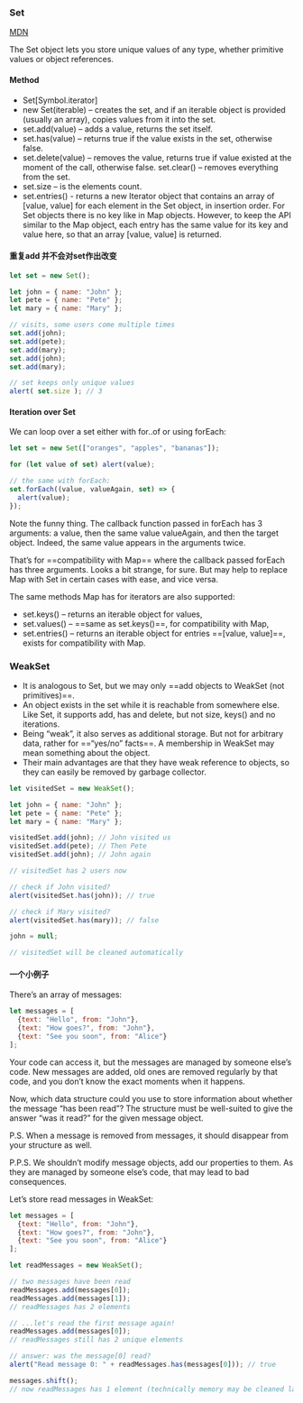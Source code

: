 ### Set

[MDN](https://developer.mozilla.org/en-US/docs/Web/JavaScript/Reference/Global_Objects/Set)

The Set object lets you store unique values of any type, whether primitive values or object references.

#### Method

- Set[Symbol.iterator]
- new Set(iterable) – creates the set, and if an iterable object is provided (usually an array), copies values from it into the set.
- set.add(value) – adds a value, returns the set itself.
- set.has(value) – returns true if the value exists in the set, otherwise false.
- set.delete(value) – removes the value, returns true if value existed at the moment of the call, otherwise false.
set.clear() – removes everything from the set.
- set.size – is the elements count.
- set.entries() - returns a new Iterator object that contains an array of [value, value] for each element in the Set object, in insertion order. For Set objects there is no key like in Map objects. However, to keep the API similar to the Map object, each entry has the same value for its key and value here, so that an array [value, value] is returned.



#### 重复add 并不会对set作出改变
```js
let set = new Set();

let john = { name: "John" };
let pete = { name: "Pete" };
let mary = { name: "Mary" };

// visits, some users come multiple times
set.add(john);
set.add(pete);
set.add(mary);
set.add(john);
set.add(mary);

// set keeps only unique values
alert( set.size ); // 3

```

#### Iteration over Set
We can loop over a set either with for..of or using forEach:
```js 
let set = new Set(["oranges", "apples", "bananas"]);

for (let value of set) alert(value);

// the same with forEach:
set.forEach((value, valueAgain, set) => {
  alert(value);
});

```
Note the funny thing. The callback function passed in forEach has 3 arguments: a value, then the same value valueAgain, and then the target object. Indeed, the same value appears in the arguments twice.

That’s for ==compatibility with Map== where the callback passed forEach has three arguments. Looks a bit strange, for sure. But may help to replace Map with Set in certain cases with ease, and vice versa.

The same methods Map has for iterators are also supported:

- set.keys() – returns an iterable object for values,
- set.values() – ==same as set.keys()==, for compatibility with Map,
- set.entries() – returns an iterable object for entries ==[value, value]==, exists for compatibility with Map.

### WeakSet

- It is analogous to Set, but we may only ==add objects to WeakSet (not primitives)==.
- An object exists in the set while it is reachable from somewhere else.
Like Set, it supports add, has and delete, but not size, keys() and no iterations.
- Being “weak”, it also serves as additional storage. But not for arbitrary data, rather for ==“yes/no” facts==. A membership in WeakSet may mean something about the object.
- Their main advantages are that they have weak reference to objects, so they can easily be removed by garbage collector.


```js
let visitedSet = new WeakSet();

let john = { name: "John" };
let pete = { name: "Pete" };
let mary = { name: "Mary" };

visitedSet.add(john); // John visited us
visitedSet.add(pete); // Then Pete
visitedSet.add(john); // John again

// visitedSet has 2 users now

// check if John visited?
alert(visitedSet.has(john)); // true

// check if Mary visited?
alert(visitedSet.has(mary)); // false

john = null;

// visitedSet will be cleaned automatically
```


#### 一个小例子
There’s an array of messages:
```js
let messages = [
  {text: "Hello", from: "John"},
  {text: "How goes?", from: "John"},
  {text: "See you soon", from: "Alice"}
];
```
Your code can access it, but the messages are managed by someone else’s code. New messages are added, old ones are removed regularly by that code, and you don’t know the exact moments when it happens.

Now, which data structure could you use to store information about whether the message “has been read”? The structure must be well-suited to give the answer “was it read?” for the given message object.

P.S. When a message is removed from messages, it should disappear from your structure as well.

P.P.S. We shouldn’t modify message objects, add our properties to them. As they are managed by someone else’s code, that may lead to bad consequences.

Let’s store read messages in WeakSet:
```js
let messages = [
  {text: "Hello", from: "John"},
  {text: "How goes?", from: "John"},
  {text: "See you soon", from: "Alice"}
];

let readMessages = new WeakSet();

// two messages have been read
readMessages.add(messages[0]);
readMessages.add(messages[1]);
// readMessages has 2 elements

// ...let's read the first message again!
readMessages.add(messages[0]);
// readMessages still has 2 unique elements

// answer: was the message[0] read?
alert("Read message 0: " + readMessages.has(messages[0])); // true

messages.shift();
// now readMessages has 1 element (technically memory may be cleaned later)
```